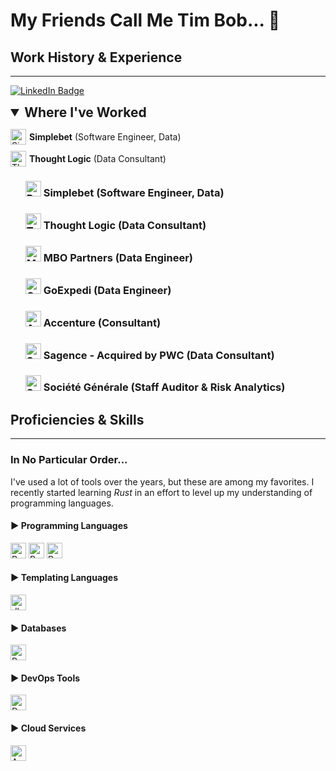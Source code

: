 # My Friends Call Me Tim Bob... 👋
## Work History & Experience
<hr>

<p>
  <a href="https://www.linkedin.com/in/timothy-byrne-70a7a013/"><img src="https://img.shields.io/badge/LinkedIn-0077B5?style=flat-square&amp;labelColor=0077B5&amp;logo=LinkedIn&amp;link=https://www.linkedin.com/in/serbis/" alt="LinkedIn Badge"></a>
</p>
<details open>
  <summary style="font-size: 1.5em; font-weight: bold;">Where I've Worked</summary>
  <ul style="list-style-type: none; padding: 0;">
    <!-- Each item wrapped in a <li> with display flex -->
    <li style="display: flex; align-items: center; margin-bottom: 10px;">
      <div style="min-width: 30px;">
        <img src="https://images.crunchbase.com/image/upload/c_pad,f_auto,q_auto:eco,dpr_1/dgj9fwxvwl0ijxypovxt" alt="Simplebet Logo" height="25" />
      </div>
      <div><b>Simplebet</b> (Software Engineer, Data)</div>
    </li>
    <li style="display: flex; align-items: center; margin-bottom: 10px;">
      <div style="min-width: 30px;">
        <img src="https://media.licdn.com/dms/image/C560BAQHdGK-slYE-Dw/company-logo_200_200/0/1657216361547/thought_logic_consulting_logo?e=2147483647&v=beta&t=LPzEpE_I9-sCc-2ttsa7Am_4GXdmv6bP2gPLFiRt_Fc" alt="Thought Logic Logo" height="25" />
      </div>
      <div><b>Thought Logic</b> (Data Consultant)</div>
    </li>
  </ul>
<ul>
<!-- Simplebet -->
  <div>
    <h3> <img src="https://images.crunchbase.com/image/upload/c_pad,f_auto,q_auto:eco,dpr_1/dgj9fwxvwl0ijxypovxt" alt="Python" height="25" /> Simplebet (Software Engineer, Data)</h3>
  </div>

<!-- Thought Logic -->
  <div>
    <h3> <img src="https://media.licdn.com/dms/image/C560BAQHdGK-slYE-Dw/company-logo_200_200/0/1657216361547/thought_logic_consulting_logo?e=2147483647&v=beta&t=LPzEpE_I9-sCc-2ttsa7Am_4GXdmv6bP2gPLFiRt_Fc" alt="Thought Logic" height="25" /> Thought Logic (Data Consultant)</h3>
  </div>

<!-- MBO Partners -->
  <div>
    <h3> <img src="https://s29814.pcdn.co/wp-content/uploads/2021/07/imageedit_14_7709588134.png" alt="MBO" height="25" /> MBO Partners (Data Engineer)</h3>
  </div>

<!-- GoExpedi -->
  <div>
    <h3> <img src="https://images.crunchbase.com/image/upload/c_pad,f_auto,q_auto:eco,dpr_1/u1bfthwhdcpvqcuvx7rw" alt="GoExpedi" height="25" /> GoExpedi (Data Engineer)</h3>
  </div>

<!-- Accenture -->
  <div>
    <h3> <img src="https://www.pngall.com/wp-content/uploads/15/Accenture-Logo-PNG-Images.png" alt="Accenture" height="25" /> Accenture (Consultant)</h3>
  </div>

<!-- Sagence -->
  <div>
    <h3> <img src="https://upload.wikimedia.org/wikipedia/commons/thumb/0/05/PricewaterhouseCoopers_Logo.svg/1200px-PricewaterhouseCoopers_Logo.svg.png" alt="Sagence" height="25" /> Sagence - Acquired by PWC (Data Consultant)</h3>
  </div>

<!-- Societe Generale -->
  <div>
    <h3> <img src="https://encrypted-tbn0.gstatic.com/images?q=tbn:ANd9GcRVkpeZFSJDlPLkHVWI4NKhWclYW5oCtcRHLA&usqp=CAU" alt="SG" height="25" /> Société Générale (Staff Auditor & Risk Analytics)</h3>
  </div>
</ul>

</details>



## Proficiencies & Skills
<hr>

### In No Particular Order...
I've used a lot of tools over the years, but these are among my favorites.  I recently started learning *Rust* in an effort to level up my understanding of programming languages.
<!-- Programming Languages -->
<div>
  <h4>▶ Programming Languages</h4>
  <img src="https://img.shields.io/badge/Python-FFD43B?style=for-the-badge&logo=python&logoColor=blue" alt="Python" height="25" />
  <img src="https://img.shields.io/badge/R-276DC3?style=for-the-badge&logo=r&logoColor=white" alt="R" height="25" />
  <img src="https://img.shields.io/badge/Rust-000000?style=for-the-badge&logo=rust&logoColor=white" alt="Rust" height="25" />
</div>

<!-- Programming Languages -->
<div>
  <h4>▶ Templating Languages</h4>
  <img src="https://img.shields.io/badge/dbt-FF694B?style=for-the-badge&logo=dbt&logoColor=white" alt="dbt" height="25" />
</div>

<!-- Databases -->
<div>
  <h4>▶ Databases</h4>
  <img src="https://img.shields.io/badge/PostgreSQL-316192?style=for-the-badge&logo=postgresql&logoColor=white" alt="PostgreSQL" height="25" />
</div>

<!-- DevOps Tools -->
<div>
  <h4>▶ DevOps Tools</h4>
  <img src="https://img.shields.io/badge/Docker-2CA5E0?style=for-the-badge&logo=docker&logoColor=white" alt="Docker" height="25" />
</div>

<!-- Cloud Services -->
<div>
  <h4>▶ Cloud Services</h4>
  <img src="https://img.shields.io/badge/Amazon_AWS-FF9900?style=for-the-badge&logo=amazonaws&logoColor=white" alt="AWS" height="25" />
</div>

